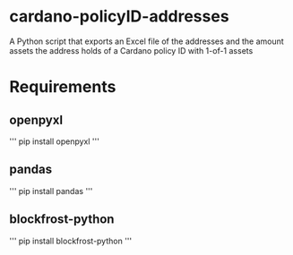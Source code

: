 # cardano-policyID-addresses
A Python script that exports an Excel file of the addresses and the amount assets the address holds of a Cardano policy ID with 1-of-1 assets 

# Requirements
## openpyxl
'''
pip install openpyxl
'''
## pandas
'''
pip install pandas
'''
## blockfrost-python
'''
pip install blockfrost-python
'''
